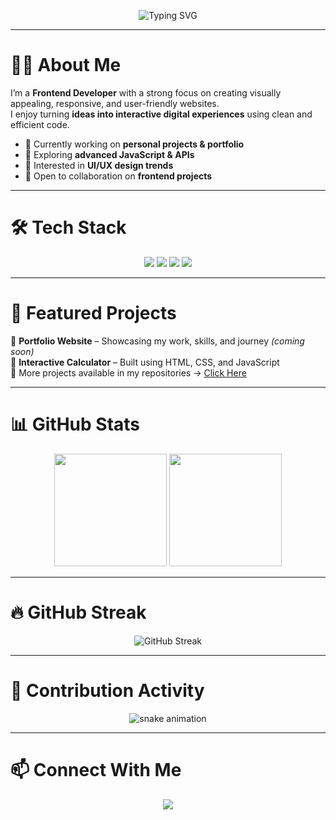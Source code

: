 <!-- Typing Banner -->
<p align="center">
  <img src="https://readme-typing-svg.herokuapp.com?font=Fira+Code&weight=600&size=25&pause=1000&color=6A5ACD&center=true&vCenter=true&width=600&lines=Hi+👋+I'm+Rozy+Dogra;Frontend+Developer+💻;Passionate+about+UI+%26+UX;Always+Learning+🚀" alt="Typing SVG" />
</p>

---

# 👩‍💻 About Me  

I’m a **Frontend Developer** with a strong focus on creating visually appealing, responsive, and user-friendly websites.  
I enjoy turning **ideas into interactive digital experiences** using clean and efficient code.  

- 🔭 Currently working on **personal projects & portfolio**  
- 🌱 Exploring **advanced JavaScript & APIs**  
- 🎨 Interested in **UI/UX design trends**  
- 🚀 Open to collaboration on **frontend projects**  

---

# 🛠 Tech Stack  

<p align="center">
  <img src="https://img.shields.io/badge/HTML5-E34F26?style=for-the-badge&logo=html5&logoColor=white" />
  <img src="https://img.shields.io/badge/CSS3-1572B6?style=for-the-badge&logo=css3&logoColor=white" />
  <img src="https://img.shields.io/badge/Bootstrap-7952B3?style=for-the-badge&logo=bootstrap&logoColor=white" />
  <img src="https://img.shields.io/badge/JavaScript-F7DF1E?style=for-the-badge&logo=javascript&logoColor=black" />
</p>

---

# 🚀 Featured Projects  

📌 **Portfolio Website** – Showcasing my work, skills, and journey *(coming soon)*  
📌 **Interactive Calculator** – Built using HTML, CSS, and JavaScript  
📌 More projects available in my repositories → [Click Here](https://github.com/rozydogra7?tab=repositories)  

---

# 📊 GitHub Stats  

<p align="center">
  <img src="https://github-readme-stats.vercel.app/api?username=rozydogra7&show_icons=true&theme=react&hide_border=true" height="180em"/>
  <img src="https://github-readme-stats.vercel.app/api/top-langs/?username=rozydogra7&layout=compact&theme=react&hide_border=true" height="180em"/>
</p>

---

# 🔥 GitHub Streak  

<p align="center">
  <img src="https://streak-stats.demolab.com?user=rozydogra7&theme=react&hide_border=true" alt="GitHub Streak" />
</p>

---

# 🐍 Contribution Activity  

<p align="center">
  <img src="https://github.com/rozydogra7/rozydogra7/blob/output/github-contribution-grid-snake.svg" alt="snake animation" />
</p>

---

# 📫 Connect With Me  

<p align="center">
  <a href="https://www.linkedin.com" target="_blank"><img src="https://img.shields.io/badge/LinkedIn-0077B5?style=for-the-badge&logo=linkedin&logoColor=white"/></a>
  <a href="mailto:rozydogra7@gmail.com"><img src="https://img.shields.io/badge/Email-D14836?style=for-the-badge&logo=gmail&logoColor=whit
